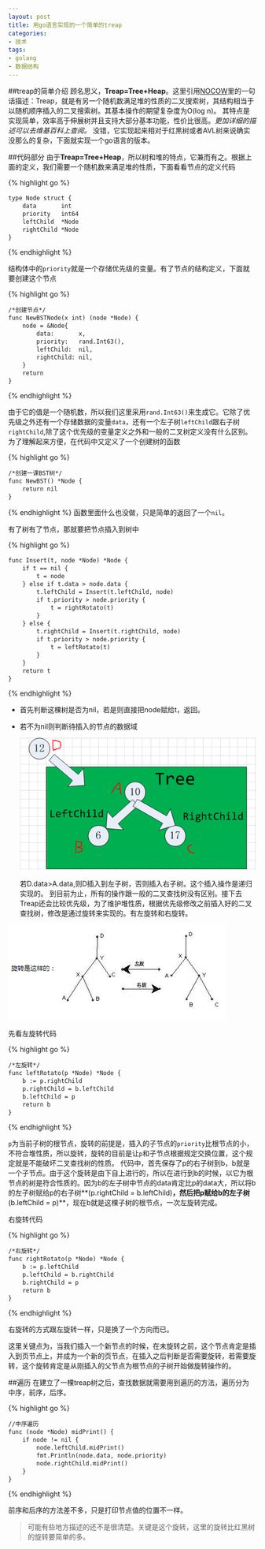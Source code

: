 ```yaml
---
layout: post
title: 用go语言实现的一个简单的treap
categories:
- 技术
tags:
- golang
- 数据结构
---
```


##treap的简单介绍
顾名思义，**Treap=Tree+Heap**。这里引用[NOCOW](http://www.nocow.cn/index.php/Treap)里的一句话描述：Treap，就是有另一个随机数满足堆的性质的二叉搜索树，其结构相当于以随机顺序插入的二叉搜索树。其基本操作的期望复杂度为O(log n)。
其特点是实现简单，效率高于伸展树并且支持大部分基本功能，性价比很高。*更加详细的描述可以去维基百科上查阅。*
没错，它实现起来相对于红黑树或者AVL树来说确实没那么的复杂，下面就实现一个go语言的版本。

##代码部分
由于**Treap=Tree+Heap**，所以树和堆的特点，它兼而有之。根据上面的定义，我们需要一个随机数来满足堆的性质，下面看看节点的定义代码

{% highlight go %}

	type Node struct {
		data       int
		priority   int64
		leftChild  *Node
		rightChild *Node
	}
{% endhighlight %}

结构体中的`priority`就是一个存储优先级的变量。有了节点的结构定义，下面就要创建这个节点

{% highlight go %}

	/*创建节点*/
	func NewBSTNode(x int) (node *Node) {
		node = &Node{
			data:       x,
			priority:   rand.Int63(),
			leftChild:  nil,
			rightChild: nil,
		}
		return
	}
{% endhighlight %}

由于它的值是一个随机数，所以我们这里采用`rand.Int63()`来生成它。它除了优先级之外还有一个存储数据的变量`data`，还有一个左子树`leftChild`跟右子树`rightChild`,除了这个优先级的变量定义之外和一般的二叉树定义没有什么区别。为了理解起来方便，在代码中又定义了一个创建树的函数

{% highlight go %}

	/*创建一课BST树*/
	func NewBST() *Node {
		return nil
	}
{% endhighlight %}
函数里面什么也没做，只是简单的返回了一个`nil`。

有了树有了节点，那就要把节点插入到树中

{% highlight go %}

	func Insert(t, node *Node) *Node {
		if t == nil {
			t = node
		} else if t.data > node.data {
			t.leftChild = Insert(t.leftChild, node)
			if t.priority > node.priority {
				t = rightRotato(t)
			}
		} else {
			t.rightChild = Insert(t.rightChild, node)
			if t.priority > node.priority {
				t = leftRotato(t)
			}
		}
		return t
	}
{% endhighlight %}

 * 首先判断这棵树是否为nil，若是则直接把node赋给t，返回。
 * 若不为nil则判断待插入的节点的数据域
 
 	![](image/2014blog/20141117.PNG)

 	若D.data>A.data,则D插入到左子树，否则插入右子树。这个插入操作是递归实现的。
到目前为止，所有的操作跟一般的二叉查找树没有区别。接下去Treap还会比较优先级，为了维护堆性质，根据优先级修改之前插入好的二叉查找树，修改是通过旋转来实现的。有左旋转和右旋转。

![](image/2014blog/20141117_0.PNG)

先看左旋转代码

{% highlight go %}

	/*左旋转*/
	func leftRotato(p *Node) *Node {
		b := p.rightChild
		p.rightChild = b.leftChild
		b.leftChild = p
		return b
	}
{% endhighlight %}

`p`为当前子树的根节点，旋转的前提是，插入的子节点的`priority`比根节点的小，不符合堆性质，所以旋转，旋转的目前是让`p`和子节点根据规定交换位置，这个规定就是不能破坏二叉查找树的性质。
代码中，首先保存了p的右子树到b，b就是一个子节点。由于这个旋转是由下自上进行的，所以在进行到b的时候，以它为根节点的树是符合性质的。因为b的左子树中节点的data肯定比p的data大，所以将b的左子树赋给p的右子树**(p.rightChild = b.leftChild)**，然后把p赋给b的左子树**(b.leftChild = p)**，现在b就是这棵子树的根节点，一次左旋转完成。

右旋转代码

{% highlight go %}

	/*右旋转*/
	func rightRotato(p *Node) *Node {
		b := p.leftChild
		p.leftChild = b.rightChild
		b.rightChild = p
		return b
	}
{% endhighlight %}

右旋转的方式跟左旋转一样，只是换了一个方向而已。

这里关键点为，当我们插入一个新节点的时候，在未旋转之前，这个节点肯定是插入到页节点上，并成为一个新的页节点，在插入之后判断是否需要旋转，若需要旋转，这个旋转肯定是从刚插入的父节点为根节点的子树开始做旋转操作的。

##遍历
在建立了一棵treap树之后，查找数据就需要用到遍历的方法，遍历分为中序，前序，后序。

{% highlight go %}

	//中序遍历
	func (node *Node) midPrint() {
		if node != nil {
			node.leftChild.midPrint()
			fmt.Println(node.data, node.priority)
			node.rightChild.midPrint()
		}
	}
{% endhighlight %}

前序和后序的方法差不多，只是打印节点值的位置不一样。

>可能有些地方描述的还不是很清楚。关键是这个旋转，这里的旋转比红黑树的旋转要简单的多。